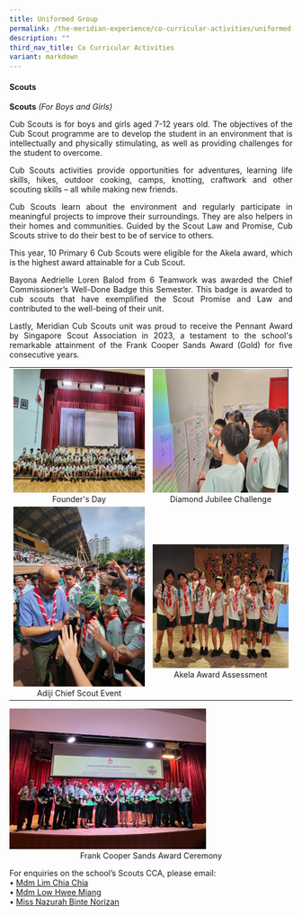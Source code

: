 ```yaml
---
title: Uniformed Group
permalink: /the-meridian-experience/co-curricular-activities/uniformed-group/
description: ""
third_nav_title: Co Curricular Activities
variant: markdown
---
```

#### Scouts


**Scouts**&nbsp;_(For Boys and Girls)_

<p align="justify">Cub Scouts is for boys and girls aged 7-12 years old. The objectives of the Cub Scout programme are to develop the student in an environment that is intellectually and physically stimulating, as well as providing challenges for the student to overcome.</p>

<p align="justify">Cub Scouts activities provide opportunities for adventures, learning life skills, hikes, outdoor cooking, camps, knotting, craftwork and other scouting skills – all while making new friends.</p>

<p align="justify">Cub Scouts learn about the environment and regularly participate in meaningful projects to improve their surroundings. They are also helpers in their homes and communities. Guided by the Scout Law and Promise, Cub Scouts strive to do their best to be of service to others.</p>

<p align="justify">This year, 10 Primary 6 Cub Scouts were eligible for the Akela award, which is the highest award attainable for a Cub Scout.</p>

<p align="justify">Bayona Aedrielle Loren Balod&nbsp;from 6 Teamwork was awarded the Chief Commissioner’s Well-Done Badge this Semester. This badge is awarded to cub scouts that have exemplified the Scout Promise and Law and contributed to the well-being of their unit.</p>

<p align="justify">Lastly, Meridian Cub Scouts unit was proud to receive the Pennant Award by Singapore Scout Association in 2023, a testament to the school's remarkable attainment of the Frank Cooper Sands Award (Gold) for five consecutive years.</p>

<table style="width:100%">

  <tbody><tr>
    <td><img src="/images/The%20Meridian%20Experience/Co%20Curricular%20Activities/Uniformed%20Group/Scouts/2024_S1.jpg" style="width:450px;height:220px;float:center"><p style="margin-bottom:0; margin-top:0; text-align:center;">Founder's Day</p></td>
    <td><img src="/images/The%20Meridian%20Experience/Co%20Curricular%20Activities/Uniformed%20Group/Scouts/Scouts2024_1.png" style="width:450px;height:220px;float:center"><p style="margin-bottom:0; margin-top:0; text-align:center;">Diamond Jubilee Challenge</p></td>
	</tr>
	<tr>
    <td><img src="/images/The%20Meridian%20Experience/Co%20Curricular%20Activities/Uniformed%20Group/Scouts/Scouts2024_2.png" style="width:250px;height:320px;float:center"><p style="margin-bottom:0; margin-top:0; text-align:center;">Adiji Chief Scout Event</p></td>
    <td><br><br><img src="/images/The%20Meridian%20Experience/Co%20Curricular%20Activities/Uniformed%20Group/Scouts/Scouts2024_3.png" style="width:450px;height:220px;float:center"><p style="margin-bottom:0; margin-top:0; text-align:center;">Akela Award Assessment</p></td>
	</tr>
</tbody></table>

<img src="/images/The%20Meridian%20Experience/Co%20Curricular%20Activities/Uniformed%20Group/Scouts/Scouts2024_4.jpg" style="width:350px;height:250px;">
<p style="margin-bottom:0; margin-top:0; text-align:center;">Frank Cooper Sands Award Ceremony</p>


For enquiries on the school’s Scouts CCA, please email:<br>
• <a href="mailto:lim_chia_chia@moe.edu.sg">Mdm Lim Chia Chia</a><br>
• <a href="mailto:low_hwee_miang_a@moe.edu.sg">Mdm Low Hwee Miang</a><br>
• <a href="mailto:nazurah_norizan@moe.edu.sg">Miss Nazurah Binte Norizan</a>